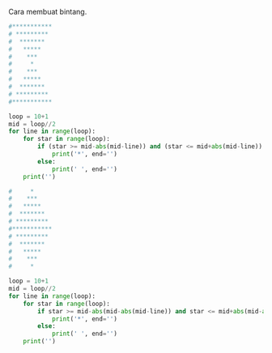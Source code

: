 <!-- 
.. title: Bintang
.. slug: bintang
.. date: 2016-10-28 20:36:45 UTC+07:00
.. tags: 
.. category: 
.. link: 
.. description: 
.. type: markdown
-->


Cara membuat bintang.

```python
#***********
# ********* 
#  *******  
#   *****   
#    ***    
#     *     
#    ***    
#   *****   
#  *******  
# ********* 
#***********

loop = 10+1
mid = loop//2
for line in range(loop):
    for star in range(loop):
        if (star >= mid-abs(mid-line)) and (star <= mid+abs(mid-line)):
            print('*', end='')
        else:
            print(' ', end='')
    print('')
```


```python
#     *     
#    ***    
#   *****   
#  *******  
# ********* 
#***********
# ********* 
#  *******  
#   *****   
#    ***    
#     *  

loop = 10+1
mid = loop//2
for line in range(loop):
    for star in range(loop):
        if star >= mid-abs(mid-abs(mid-line)) and star <= mid+abs(mid-abs(mid-line)):
            print('*', end='')
        else:
            print(' ', end='')
    print('')
```



